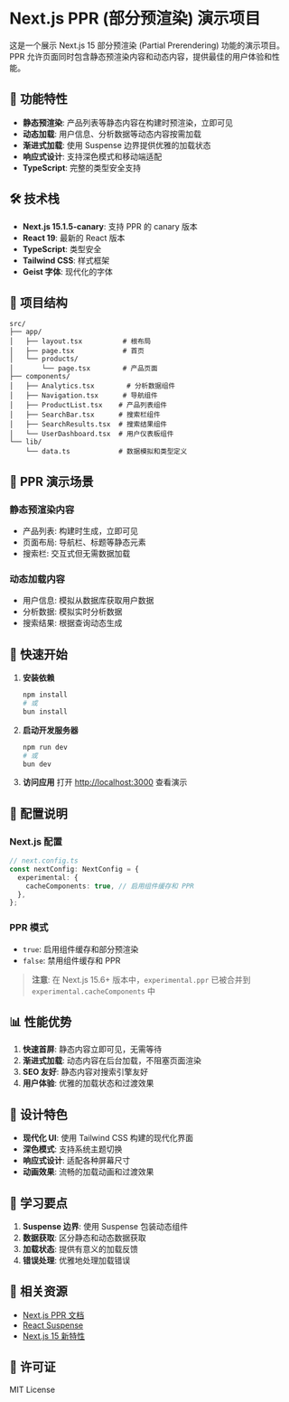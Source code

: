 # Next.js PPR (部分预渲染) 演示项目

这是一个展示 Next.js 15 部分预渲染 (Partial Prerendering) 功能的演示项目。PPR 允许页面同时包含静态预渲染内容和动态内容，提供最佳的用户体验和性能。

## 🚀 功能特性

- **静态预渲染**: 产品列表等静态内容在构建时预渲染，立即可见
- **动态加载**: 用户信息、分析数据等动态内容按需加载
- **渐进式加载**: 使用 Suspense 边界提供优雅的加载状态
- **响应式设计**: 支持深色模式和移动端适配
- **TypeScript**: 完整的类型安全支持

## 🛠️ 技术栈

- **Next.js 15.1.5-canary**: 支持 PPR 的 canary 版本
- **React 19**: 最新的 React 版本
- **TypeScript**: 类型安全
- **Tailwind CSS**: 样式框架
- **Geist 字体**: 现代化的字体

## 📁 项目结构

```
src/
├── app/
│   ├── layout.tsx          # 根布局
│   ├── page.tsx            # 首页
│   └── products/
│       └── page.tsx        # 产品页面
├── components/
│   ├── Analytics.tsx        # 分析数据组件
│   ├── Navigation.tsx      # 导航组件
│   ├── ProductList.tsx    # 产品列表组件
│   ├── SearchBar.tsx      # 搜索栏组件
│   ├── SearchResults.tsx  # 搜索结果组件
│   └── UserDashboard.tsx  # 用户仪表板组件
└── lib/
    └── data.ts            # 数据模拟和类型定义
```

## 🎯 PPR 演示场景

### 静态预渲染内容
- 产品列表: 构建时生成，立即可见
- 页面布局: 导航栏、标题等静态元素
- 搜索栏: 交互式但无需数据加载

### 动态加载内容
- 用户信息: 模拟从数据库获取用户数据
- 分析数据: 模拟实时分析数据
- 搜索结果: 根据查询动态生成

## 🚀 快速开始

1. **安装依赖**
   ```bash
   npm install
   # 或
   bun install
   ```

2. **启动开发服务器**
   ```bash
   npm run dev
   # 或
   bun dev
   ```

3. **访问应用**
   打开 [http://localhost:3000](http://localhost:3000) 查看演示

## 🔧 配置说明

### Next.js 配置
```typescript
// next.config.ts
const nextConfig: NextConfig = {
  experimental: {
    cacheComponents: true, // 启用组件缓存和 PPR
  },
};
```

### PPR 模式
- `true`: 启用组件缓存和部分预渲染
- `false`: 禁用组件缓存和 PPR

> **注意**: 在 Next.js 15.6+ 版本中，`experimental.ppr` 已被合并到 `experimental.cacheComponents` 中

## 📊 性能优势

1. **快速首屏**: 静态内容立即可见，无需等待
2. **渐进式加载**: 动态内容在后台加载，不阻塞页面渲染
3. **SEO 友好**: 静态内容对搜索引擎友好
4. **用户体验**: 优雅的加载状态和过渡效果

## 🎨 设计特色

- **现代化 UI**: 使用 Tailwind CSS 构建的现代化界面
- **深色模式**: 支持系统主题切换
- **响应式设计**: 适配各种屏幕尺寸
- **动画效果**: 流畅的加载动画和过渡效果

## 📝 学习要点

1. **Suspense 边界**: 使用 Suspense 包装动态组件
2. **数据获取**: 区分静态和动态数据获取
3. **加载状态**: 提供有意义的加载反馈
4. **错误处理**: 优雅地处理加载错误

## 🔗 相关资源

- [Next.js PPR 文档](https://nextjs.org/docs/app/building-your-application/rendering/partial-prerendering)
- [React Suspense](https://react.dev/reference/react/Suspense)
- [Next.js 15 新特性](https://nextjs.org/blog/next-15)

## 📄 许可证

MIT License
